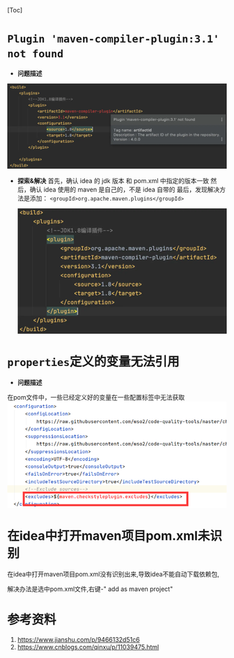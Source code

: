 [Toc]

# `Plugin 'maven-compiler-plugin:3.1' not found`

- **问题描述**

![img](images/23543889-2797f8e089275c1d.png)

- **探索&解决**
  首先，确认 idea 的 jdk 版本 和 pom.xml 中指定的版本一致
   然后，确认 idea 使用的 maven 是自己的，不是 idea 自带的
   最后，发现解决方法是添加： `<groupId>org.apache.maven.plugins</groupId>`

  ![img](images/23543889-f85f9bc62499db25.png)

  

# `properties`定义的变量无法引用

- **问题描述**

在pom文件中，一些已经定义好的变量在一些配置标签中无法获取
![image-20220309102528514](images/image-20220309102528514.png)

# 在idea中打开maven项目pom.xml未识别

在idea中打开maven项目pom.xml没有识别出来,导致idea不能自动下载依赖包,

解决办法是选中pom.xml文件,右键-" add as maven project"

# 参考资料

1. https://www.jianshu.com/p/9466132d51c6
2. https://www.cnblogs.com/qinxu/p/11039475.html